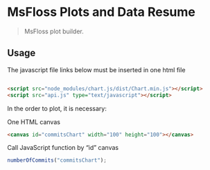 # MsFloss Plots and Data Resume

> MsFloss plot builder.

## Usage
The javascript file links below must be inserted in one html file
```html

<script src="node_modules/chart.js/dist/Chart.min.js"></script>
<script src="api.js" type="text/javascript"></script>
```
In the order to plot, it is necessary:

One HTML canvas
```HTML
<canvas id="commitsChart" width="100" height="100"></canvas>
```

Call JavaScript function by “id” canvas 
```js
numberOfCommits("commitsChart");
```
